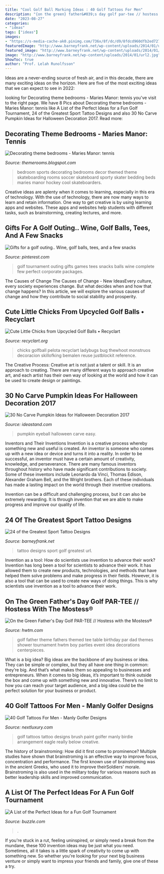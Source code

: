 ```yaml
---
title: "Cool Golf Ball Marking Ideas : 40 Golf Tattoos For Men"
description: "{on the green} father&#039;s day golf par-tee // hostess with the mostess®"
date: "2023-08-27"
categories:
- "ideas"
tags: ["ideas"]
images:
- "https://s-media-cache-ak0.pinimg.com/736x/8f/dc/d9/8fdcd960dfb2ed727b84653a82f86c7f.jpg"
featuredImage: "http://www.barneyfrank.net/wp-content/uploads/2014/01/url2.jpg"
featured_image: "http://www.barneyfrank.net/wp-content/uploads/2014/01/url2.jpg"
image: "http://www.barneyfrank.net/wp-content/uploads/2014/01/url2.jpg"
ShowToc: true
author: "Prof. Lelah Runolfsson"
---
```



Ideas are a never-ending source of fresh air, and in this decade, there are many exciting ideas on the horizon. Here are five of the most exciting ideas that we can expect to see in 2022: 

	

		
looking for Decorating theme bedrooms - Maries Manor: tennis you've visit to the right page. We have 8 Pics about Decorating theme bedrooms - Maries Manor: tennis like A List of the Perfect Ideas for a Fun Golf Tournament, 24 of the Greatest Sport Tattoo Designs and also 30 No Carve Pumpkin Ideas for Halloween Decoration 2017. Read more:
		
    
## Decorating Theme Bedrooms - Maries Manor: Tennis

<img loading=lazy src="https://1.bp.blogspot.com/-JMlOYvGF9dU/UNgvDxzsffI/AAAAAAAAHPU/6dpIeruTBCk/s1600/girls+skater+bedroom+design+ideas-girls+skater+bedroom+decorating+ideas.jpg" onerror="this.onerror=null;this.src='https://tse4.mm.bing.net/th?id=OIP.R_vPfR5hmw9051kUfN8DnAHaEL&amp;pid=15.1';" alt="Decorating theme bedrooms - Maries Manor: tennis">

_Source: themerooms.blogspot.com_

>bedroom sports decorating bedrooms decor themed theme skateboarding rooms soccer skateboard sporty skater bedding beds maries manor hockey cool skateboarders. 

	

Creative ideas are aplenty when it comes to learning, especially in this era of technology. With the use of technology, there are now many ways to learn and retain information. One way to get creative is by using learning apps and websites. These apps and websites help students with different tasks, such as brainstorming, creating lectures, and more.

    
## Gifts For A Golf Outing.. Wine, Golf Balls, Tees, And A Few Snacks

<img loading=lazy src="https://s-media-cache-ak0.pinimg.com/736x/8f/dc/d9/8fdcd960dfb2ed727b84653a82f86c7f.jpg" onerror="this.onerror=null;this.src='https://tse4.mm.bing.net/th?id=OIP.ufF1F_3m5MK0-qM7wmLS3gHaFj&amp;pid=15.1';" alt="Gifts for a golf outing.. Wine, golf balls, tees, and a few snacks">

_Source: pinterest.com_

>golf tournament outing gifts games tees snacks balls wine complete few perfect corporate packages. 

	

The Causes of Change
The Causes of Change - New IdeasEvery culture, every society experiences change. But what decides when and how that change happens? In this article, we will explore the various causes of change and how they contribute to social stability and prosperity.

    
## Cute Little Chicks From Upcycled Golf Balls • Recyclart

<img loading=lazy src="https://www.recyclart.org/wp-content/uploads/2015/03/recyclart.org-cute-little-chicks-from-upcycled-golf-balls.jpg" onerror="this.onerror=null;this.src='https://tse1.mm.bing.net/th?id=OIP.I7OBNNCRSCj27YM4haRrZAHaK6&amp;pid=15.1';" alt="Cute Little Chicks from Upcycled Golf Balls • Recyclart">

_Source: recyclart.org_

>chicks golfball pelota recyclart ladybugs bug thewhoot monstruos decoracion skillofking bemalen reuse justblockit reference. 

	

The Creative Process:
Creative art is not just a talent or skill. It is an approach to creating. There are many different ways to approach creative art, and each artist has their own way of looking at the world and how it can be used to create design or paintings.

    
## 30 No Carve Pumpkin Ideas For Halloween Decoration 2017

<img loading=lazy src="https://ideastand.com/wp-content/uploads/2014/10/no-carve-pumpkin-ideas/9-eyeball-pumpkin.jpg" onerror="this.onerror=null;this.src='https://tse4.mm.bing.net/th?id=OIP.pDCbMugaWvfvOZIMZXyVCgHaE8&amp;pid=15.1';" alt="30 No Carve Pumpkin Ideas for Halloween Decoration 2017">

_Source: ideastand.com_

>pumpkin eyeball halloween carve easy. 

	

Inventors and Their Inventions
Invention is a creative process whereby something new and useful is created. An inventor is someone who comes up with a new idea or device and turns it into a reality. In order to be successful, an inventor must have a certain amount of creativity, knowledge, and perseverance.
There are many famous inventors throughout history who have made significant contributions to society. Some of these inventors include Leonardo da Vinci, Thomas Edison, Alexander Graham Bell, and the Wright brothers. Each of these individuals has made a lasting impact on the world through their inventive creations.

Invention can be a difficult and challenging process, but it can also be extremely rewarding. It is through invention that we are able to make progress and improve our quality of life.

    
## 24 Of The Greatest Sport Tattoo Designs

<img loading=lazy src="http://www.barneyfrank.net/wp-content/uploads/2014/01/url2.jpg" onerror="this.onerror=null;this.src='https://tse4.mm.bing.net/th?id=OIP.tUnSm6nGS3zXdZeDh9fjYwHaLO&amp;pid=15.1';" alt="24 of the Greatest Sport Tattoo Designs">

_Source: barneyfrank.net_

>tattoo designs sport golf greatest url. 

	

Invention as a tool: How do scientists use invention to advance their work?
Invention has long been a tool for scientists to advance their work. It has allowed them to create new products, technologies, and methods that have helped them solve problems and make progress in their fields. However, it is also a tool that can be used to create new ways of doing things. This is why scientists use invention as a tool to advance their work.

    
## On The Green Father&#039;s Day Golf PAR-TEE // Hostess With The Mostess®

<img loading=lazy src="https://www.hwtm.com/wp-content/uploads/2012/05/fathers-day-golf-party-table1.jpg" onerror="this.onerror=null;this.src='https://tse3.mm.bing.net/th?id=OIP.3ynMuyJlEfFopNB8v2vIjQHaKh&amp;pid=15.1';" alt="On the Green Father&#039;s Day Golf PAR-TEE // Hostess with the Mostess®">

_Source: hwtm.com_

>golf father theme fathers themed tee table birthday par dad themes shower tournament hwtm boy parties event idea decorations centerpieces. 

	

What is a big idea?
Big ideas are the backbone of any business or idea. They can be simple or complex, but they all have one thing in common: they’re big. And that’s what makes them so appealing to businesses and entrepreneurs. When it comes to big ideas, it’s important to think outside the box and come up with something new and innovative. There’s no limit to how you can reach your target audience, and a big idea could be the perfect solution for your business or product.

    
## 40 Golf Tattoos For Men - Manly Golfer Designs

<img loading=lazy src="http://nextluxury.com/wp-content/uploads/innovative-paint-brush-and-golfball-tattoo-male-forearms.jpg" onerror="this.onerror=null;this.src='https://tse1.mm.bing.net/th?id=OIP.d2zVi0iOicNd9eRmbfrheQHaHa&amp;pid=15.1';" alt="40 Golf Tattoos For Men - Manly Golfer Designs">

_Source: nextluxury.com_

>golf tattoos tattoo designs brush paint golfer manly birdie arrangement eagle really below creative. 

	

The history of brainstroming: How did it first come to prominence?
Multiple studies have shown that brainstroming is an effective way to improve focus, concentration and performance. The first known use of brainstroming was in the ancient Greeks, who used it to improve theirSoldiers' morale. Brainstroming is also used in the military today for various reasons such as better leadership skills and improved communication.

    
## A List Of The Perfect Ideas For A Fun Golf Tournament

<img loading=lazy src="https://pixfeeds.com/images/sports/golf/1280-153753583-club-and-ball-on-tee.jpg" onerror="this.onerror=null;this.src='https://tse3.mm.bing.net/th?id=OIP.zuzOKxhNWLAaXavDUqeTbwHaE6&amp;pid=15.1';" alt="A List of the Perfect Ideas for a Fun Golf Tournament">

_Source: buzzle.com_

>. 

	

If you're stuck in a rut, feeling uninspired, or simply need a break from the mundane, these 100 invention ideas may be just what you need. Sometimes, all it takes is a little spark of creativity to come up with something new. So whether you're looking for your next big business venture or simply want to impress your friends and family, give one of these a try.

